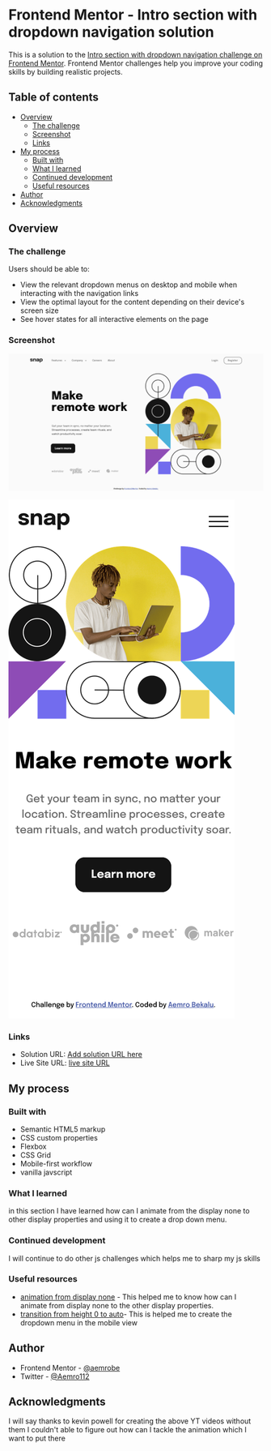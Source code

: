 # Frontend Mentor - Intro section with dropdown navigation solution

This is a solution to the [Intro section with dropdown navigation challenge on Frontend Mentor](https://www.frontendmentor.io/challenges/intro-section-with-dropdown-navigation-ryaPetHE5). Frontend Mentor challenges help you improve your coding skills by building realistic projects.

## Table of contents

- [Overview](#overview)
  - [The challenge](#the-challenge)
  - [Screenshot](#screenshot)
  - [Links](#links)
- [My process](#my-process)
  - [Built with](#built-with)
  - [What I learned](#what-i-learned)
  - [Continued development](#continued-development)
  - [Useful resources](#useful-resources)
- [Author](#author)
- [Acknowledgments](#acknowledgments)

## Overview

### The challenge

Users should be able to:

- View the relevant dropdown menus on desktop and mobile when interacting with the navigation links
- View the optimal layout for the content depending on their device's screen size
- See hover states for all interactive elements on the page

### Screenshot

![](./solution-screenshot/intro-sectiion-with-drop-down-menu-desktop-solution.png)

![](./solution-screenshot/intro-sectiion-with-drop-down-menu-mobile-solution.png)

### Links

- Solution URL: [Add solution URL here](https://your-solution-url.com)
- Live Site URL: [live site URL](https://aemrobe.github.io/intro-section-with-dropdown-naviagtion-main/)

## My process

### Built with

- Semantic HTML5 markup
- CSS custom properties
- Flexbox
- CSS Grid
- Mobile-first workflow
- vanilla javscript

### What I learned

in this section I have learned how can I animate from the display none to other display properties and using it to create a drop down menu.

### Continued development

I will continue to do other js challenges which helps me to sharp my js skills

### Useful resources

- [animation from display none](https://www.youtube.com/watch?v=4prVdA7_6u0&t=775s&ab_channel=KevinPowell) - This helped me to know how can I animate from display none to the other display properties.
- [transition from height 0 to auto](https://www.youtube.com/watch?v=B_n4YONte5A&ab_channel=KevinPowell)- This is helped me to create the dropdown menu in the mobile view

## Author

- Frontend Mentor - [@aemrobe](https://www.frontendmentor.io/profile/aemrobe)
- Twitter - [@Aemro112](https://www.twitter.com/Aemro112)

## Acknowledgments

I will say thanks to kevin powell for creating the above YT videos without them I couldn't able to figure out how can I tackle the animation which I want to put there
